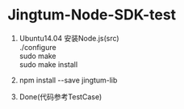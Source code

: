 # Jingtum-Node-SDK-test

1. Ubuntu14.04 安装Node.js(src) </br>
./configure </br>
sudo make </br>
sudo make install </br>

2. npm install --save jingtum-lib
3. Done(代码参考TestCase)
